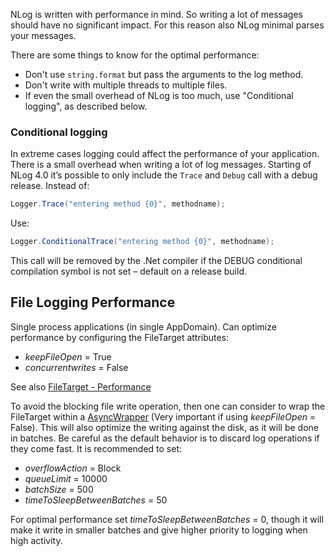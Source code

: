 NLog is written with performance in mind. So writing a lot of messages should have no significant impact. For this reason also NLog minimal parses your messages. 

There are some things to know for the optimal performance:

- Don't use `string.format` but pass the arguments to the log method. 
- Don't write with multiple threads to multiple files. 
- If even the small overhead of NLog is too much, use "Conditional logging", as described below.


### Conditional logging

In extreme cases logging could affect the performance of your application. There is a small overhead when writing a lot of log messages.
Starting of NLog 4.0 it’s possible to only include the `Trace` and `Debug` call with a debug release. 
Instead of:

```c#
Logger.Trace("entering method {0}", methodname);
```

Use:

```c#
Logger.ConditionalTrace("entering method {0}", methodname);
```

This call will be removed by the .Net compiler if the DEBUG conditional compilation symbol is not set – default on a release build.


## File Logging Performance
Single process applications (in single AppDomain). Can optimize performance by configuring the FileTarget attributes:
- _keepFileOpen_ = True
- _concurrentwrites_ = False

See also [FileTarget - Performance](../wiki/File-target#performance-tuning-options)

To avoid the blocking file write operation, then one can consider to wrap the FileTarget within a [AsyncWrapper](../wiki/AsyncWrapper-target) (Very important if using _keepFileOpen_ = False). This will also optimize the writing against the disk, as it will be done in batches. Be careful as the default behavior is to discard log operations if they come fast. It is recommended to set:

-  _overflowAction_ = Block 
- _queueLimit_ = 10000
- _batchSize_ = 500
- _timeToSleepBetweenBatches_ = 50

For optimal performance set _timeToSleepBetweenBatches_ = 0, though it will make it write in smaller batches and give higher priority to logging when high activity.